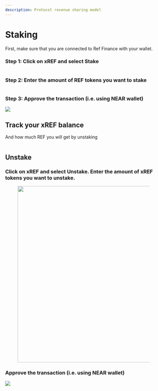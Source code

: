 ```yaml
---
description: Protocol revenue sharing model
---
```


# Staking

First, make sure that you are connected to Ref Finance with your wallet.

### Step 1: Click on xREF and select Stake

<figure><img src="../../.gitbook/assets/Screenshot 2025-04-17 at 2.17.15 AM.png" alt=""><figcaption></figcaption></figure>

### Step 2: Enter the amount of REF tokens you want to stake

<figure><img src="../../.gitbook/assets/Screenshot 2025-04-17 at 2.18.20 AM.png" alt=""><figcaption></figcaption></figure>

### Step 3: Approve the transaction (i.e. using NEAR wallet)

![](<../../.gitbook/assets/Screen Shot 2022-03-07 at 23.36.21.png>)

## Track your xREF balance

And how much REF you will get by unstaking

<figure><img src="../../.gitbook/assets/Screenshot 2025-04-17 at 2.19.04 AM.png" alt=""><figcaption></figcaption></figure>

## Unstake

### Click on xREF and select Unstake. Enter the amount of xREF tokens you want to unstake.&#x20;

<figure><img src="../../.gitbook/assets/Screenshot 2025-04-17 at 2.20.23 AM.png" alt="" width="563"><figcaption></figcaption></figure>

### Approve the transaction (i.e. using NEAR wallet)

![](<../../.gitbook/assets/Screen Shot 2022-03-07 at 23.36.21.png>)
